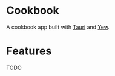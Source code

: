 # Cookbook
A cookbook app built with [Tauri](https://tauri.app/) and [Yew](https://yew.rs).

# Features
TODO
